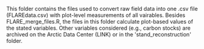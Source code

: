 This folder contains the files used to convert raw field data into one .csv file (FLAREdata.csv) with plot-level measurements of all vairables. Besides FLARE_merge_files.R, the files in this folder calculate plot-based values of the stated variables. Other variables considered (e.g., carbon stocks) are archived on the Arctic Data Center (LINK) or in the 'stand_reconstruction' folder. 
